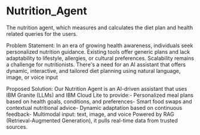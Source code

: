 # Nutrition_Agent
The nutrition agent, which measures and calculates the diet plan and health related queries for the users.

Problem Statement:
 In an era of growing health awareness, individuals seek personalized nutrition guidance. Existing tools offer
 generic plans and lack adaptability to lifestyle, allergies, or cultural preferences. Scalability remains a
 challenge for nutritionists. There's a need for an AI assistant that offers dynamic, interactive, and tailored diet
 planning using natural language, image, or voice input

 Proposed Solution:
 Our Nutrition Agent is an AI-driven assistant that uses IBM Granite (LLMs) and IBM Cloud Lite to provide:- Personalized meal plans based on health goals, conditions, and preferences- Smart food swaps and contextual nutritional advice- Dynamic adaptation based on continuous feedback- Multimodal input: text, image, and voice
 Powered by RAG (Retrieval-Augmented Generation), it pulls real-time data from trusted sources.
